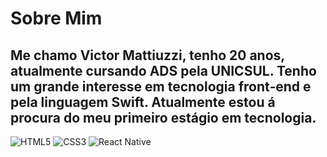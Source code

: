 # Sobre Mim
## Me chamo Victor Mattiuzzi, tenho 20 anos, atualmente cursando ADS pela UNICSUL. Tenho um grande interesse em tecnologia front-end e pela linguagem Swift. Atualmente estou á procura do meu primeiro estágio em tecnologia.

 ![HTML5](https://img.shields.io/badge/HTML5-000?style=for-the-badge&logo=html5)  ![CSS3](https://img.shields.io/badge/CSS3-000?style=for-the-badge&logo=css3&logoColor=264CE4)  ![React Native](https://img.shields.io/badge/React-Native-000?style=for-the-badge&logo=React-Native) 
